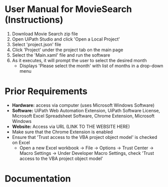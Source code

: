 # User Manual for MovieSearch (Instructions)
  1. Download Movie Search zip file
  2. Open UiPath Studio and click 'Open a Local Project'
  3. Select 'project.json' file
  4. Click 'Project' under the project tab on the main page
  5. Select the 'Main.xaml' file and run the software
  6. As it executes, it will prompt the user to select the desired month
      - Displays 'Please select the month' with list of months in a drop-down menu

# Prior Requirements
- **Hardware:** access via computer (uses Microsoft Windows Software)
- **Software:** UiPath Web Automation Extension, UiPath Software License, Microsoft Excel Spreadsheet Software, Chrome Extension, Microsoft Windows
- **Website:** Access via URL (LINK TO THE WEBSITE HERE)
- Make sure that the Chrome Extension is enabled
- Ensure that 'Trust access to the VBA project object model' is checked on Excel
    - Open a new Excel workbook -> File -> Options -> Trust Center -> Macro Settings -> Under Developer Macro Settings, check 'Trust access to the VBA project object model'

# Documentation 
